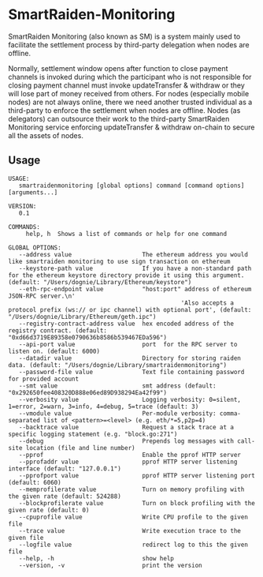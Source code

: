 # SmartRaiden-Monitoring
SmartRaiden Monitoring (also known as SM) is a system mainly used to facilitate the settlement process by third-party delegation when nodes are offline.

 Normally, settlement window opens after function to close payment channels is invoked during which the participant who is not responsible for closing payment channel must invoke updateTransfer & withdraw or they will lose part of money received from others. For nodes (especially mobile nodes) are not always online, there we need another trusted individual as a third-party to enforce the settlement when nodes are offline.  Nodes (as delegators) can outsource their work to the third-party SmartRaiden Monitoring service enforcing updateTransfer & withdraw on-chain to secure all the assets of nodes.


## Usage
```
USAGE:
   smartraidenmonitoring [global options] command [command options] [arguments...]

VERSION:
   0.1

COMMANDS:
     help, h  Shows a list of commands or help for one command

GLOBAL OPTIONS:
   --address value                    The ethereum address you would like smartraiden monitoring to use sign transaction on ethereum
   --keystore-path value              If you have a non-standard path for the ethereum keystore directory provide it using this argument.  (default: "/Users/dognie/Library/Ethereum/keystore")
   --eth-rpc-endpoint value           "host:port" address of ethereum JSON-RPC server.\n'
                                                 'Also accepts a protocol prefix (ws:// or ipc channel) with optional port', (default: "/Users/dognie/Library/Ethereum/geth.ipc")
   --registry-contract-address value  hex encoded address of the registry contract. (default: "0xd66d3719E89358e0790636b8586b539467EDa596")
   --api-port value                   port  for the RPC server to listen on. (default: 6000)
   --datadir value                    Directory for storing raiden data. (default: "/Users/dognie/Library/smartraidenmonitoring")
   --password-file value              Text file containing password for provided account
   --smt value                        smt address (default: "0x292650fee408320D888e06ed89D938294Ea42f99")
   --verbosity value                  Logging verbosity: 0=silent, 1=error, 2=warn, 3=info, 4=debug, 5=trace (default: 3)
   --vmodule value                    Per-module verbosity: comma-separated list of <pattern>=<level> (e.g. eth/*=5,p2p=4)
   --backtrace value                  Request a stack trace at a specific logging statement (e.g. "block.go:271")
   --debug                            Prepends log messages with call-site location (file and line number)
   --pprof                            Enable the pprof HTTP server
   --pprofaddr value                  pprof HTTP server listening interface (default: "127.0.0.1")
   --pprofport value                  pprof HTTP server listening port (default: 6060)
   --memprofilerate value             Turn on memory profiling with the given rate (default: 524288)
   --blockprofilerate value           Turn on block profiling with the given rate (default: 0)
   --cpuprofile value                 Write CPU profile to the given file
   --trace value                      Write execution trace to the given file
   --logfile value                    redirect log to this the given file
   --help, -h                         show help
   --version, -v                      print the version
   ```

